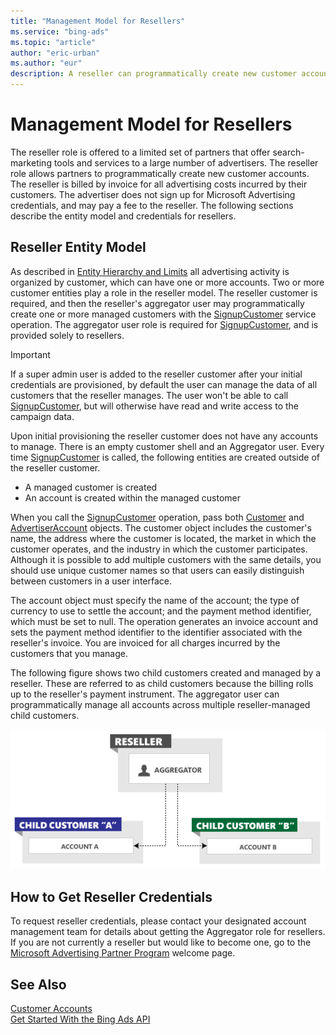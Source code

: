 ```yaml
---
title: "Management Model for Resellers"
ms.service: "bing-ads"
ms.topic: "article"
author: "eric-urban"
ms.author: "eur"
description: A reseller can programmatically create new customer accounts and gets billed by invoice for all advertising costs incurred by their customers.
---
```

# Management Model for Resellers
The reseller role is offered to a limited set of partners that offer search-marketing tools and services to a large number of advertisers. The reseller role allows partners to programmatically create new customer accounts. The reseller is billed by invoice for all advertising costs incurred by their customers. The advertiser does not sign up for Microsoft Advertising credentials, and may pay a fee to the reseller. The following sections describe the entity model and credentials for resellers.

## Reseller Entity Model
As described in [Entity Hierarchy and Limits](entity-hierarchy-limits.md) all advertising activity is organized by customer, which can have one or more accounts. Two or more customer entities play a role in the reseller model. The reseller customer is required, and then the reseller's aggregator user may programmatically create one or more managed customers with the [SignupCustomer](../customer-management-service/signupcustomer.md) service operation. The aggregator user role is required for [SignupCustomer](../customer-management-service/signupcustomer.md), and is provided solely to resellers.

> [!IMPORTANT] 
> If a super admin user is added to the reseller customer after your initial credentials are provisioned, by default the user can manage the data of all customers that the reseller manages. The user won't be able to call [SignupCustomer](../customer-management-service/signupcustomer.md), but will otherwise have read and write access to the campaign data.

Upon initial provisioning the reseller customer does not have any accounts to manage. There is an empty customer shell and an Aggregator user. Every time [SignupCustomer](../customer-management-service/signupcustomer.md) is called, the following entities are created outside of the reseller customer.
- A managed customer is created  
- An account is created within the managed customer  

When you call the [SignupCustomer](../customer-management-service/signupcustomer.md) operation, pass both [Customer](../customer-management-service/customer.md) and [AdvertiserAccount](../customer-management-service/advertiseraccount.md) objects. The customer object includes the customer's name, the address where the customer is located, the market in which the customer operates, and the industry in which the customer participates. Although it is possible to add multiple customers with the same details, you should use unique customer names so that users can easily distinguish between customers in a user interface.

The account object must specify the name of the account; the type of currency to use to settle the account; and the payment method identifier, which must be set to null. The operation generates an invoice account and sets the payment method identifier to the identifier associated with the reseller's invoice. You are invoiced for all charges incurred by the customers that you manage.

The following figure shows two child customers created and managed by a reseller. These are referred to as child customers because the billing rolls up to the reseller's payment instrument. The aggregator user can programmatically manage all accounts across multiple reseller-managed child customers.

![Management Model Direct Reseller](media/management-model-reseller.png "Management Model Direct Reseller")

## <a name="reseller_signup"></a>How to Get Reseller Credentials
To request reseller credentials, please contact your designated account management team for details about getting the Aggregator role for resellers. If you are not currently a reseller but would like to become one, go to the [Microsoft Advertising Partner Program](https://about.ads.microsoft.com/en-us/partners/welcome) welcome page. 

## See Also
[Customer Accounts](customer-accounts.md)  
[Get Started With the Bing Ads API](get-started.md)  

